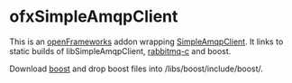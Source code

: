 ofxSimpleAmqpClient
===================

This is an [openFrameworks](http://openframeworks.cc) addon wrapping [SimpleAmqpClient](https://github.com/alanxz/SimpleAmqpClient). It links to static builds of libSimpleAmqpClient, [rabbitmq-c](https://github.com/alanxz/rabbitmq-c) and boost. 

Download [boost](http://www.boost.org/users/history/version_1_54_0.html) and drop boost files into /libs/boost/include/boost/.


